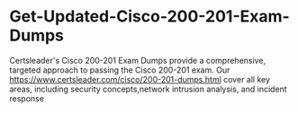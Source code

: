 # Get-Updated-Cisco-200-201-Exam-Dumps
Certsleader's Cisco 200-201 Exam Dumps provide a comprehensive, targeted approach to passing the Cisco 200-201 exam. Our https://www.certsleader.com/cisco/200-201-dumps.html cover all key areas, including security concepts,network intrusion analysis, and incident response
